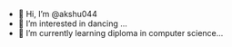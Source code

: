 - 👋 Hi, I’m @akshu044
- 👀 I’m interested in dancing ...
- 🌱 I’m currently learning diploma in computer science...


<!---
akshu004/akshu004 is a ✨ special ✨ repository because its `README.md` (this file) appears on your GitHub profile.
You can click the Preview link to take a look at your changes.
--->
